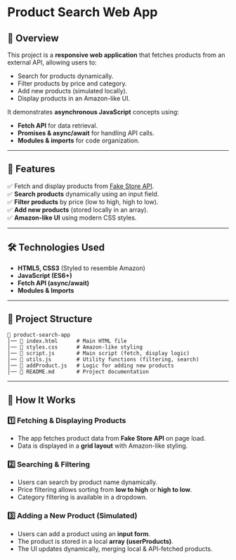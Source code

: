 # Product Search Web App

## 📌 Overview
This project is a **responsive web application** that fetches products from an external API, allowing users to:
- Search for products dynamically.
- Filter products by price and category.
- Add new products (simulated locally).
- Display products in an Amazon-like UI.

It demonstrates **asynchronous JavaScript** concepts using:
- **Fetch API** for data retrieval.
- **Promises & async/await** for handling API calls.
- **Modules & imports** for code organization.

---
## 🚀 Features
✅ Fetch and display products from [Fake Store API](https://fakestoreapi.com/).  
✅ **Search products** dynamically using an input field.  
✅ **Filter products** by price (low to high, high to low).  
✅ **Add new products** (stored locally in an array).  
✅ **Amazon-like UI** using modern CSS styles.  

---
## 🛠️ Technologies Used
- **HTML5, CSS3** (Styled to resemble Amazon)
- **JavaScript (ES6+)**
- **Fetch API (async/await)**
- **Modules & Imports**

---
## 📂 Project Structure
```
📁 product-search-app
│── 📜 index.html      # Main HTML file
│── 📜 styles.css      # Amazon-like styling
│── 📜 script.js       # Main script (fetch, display logic)
│── 📜 utils.js        # Utility functions (filtering, search)
│── 📜 addProduct.js   # Logic for adding new products
│── 📜 README.md       # Project documentation
```

---
## 🎯 How It Works
### 1️⃣ **Fetching & Displaying Products**
- The app fetches product data from **Fake Store API** on page load.
- Data is displayed in a **grid layout** with Amazon-like styling.

### 2️⃣ **Searching & Filtering**
- Users can search by product name dynamically.
- Price filtering allows sorting from **low to high** or **high to low**.
- Category filtering is available in a dropdown.

### 3️⃣ **Adding a New Product (Simulated)**
- Users can add a product using an **input form**.
- The product is stored in a local **array (userProducts)**.
- The UI updates dynamically, merging local & API-fetched products.

